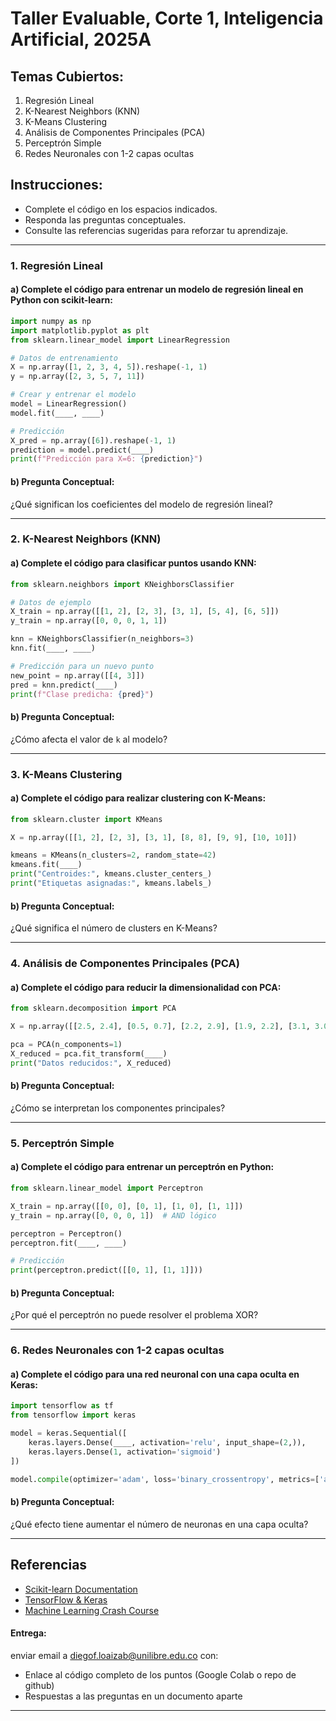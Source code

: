# Taller Evaluable, Corte 1,  Inteligencia Artificial, 2025A

## Temas Cubiertos:
1. Regresión Lineal
2. K-Nearest Neighbors (KNN)
3. K-Means Clustering
4. Análisis de Componentes Principales (PCA)
5. Perceptrón Simple
6. Redes Neuronales con 1-2 capas ocultas

## Instrucciones:
- Complete el código en los espacios indicados.
- Responda las preguntas conceptuales.
- Consulte las referencias sugeridas para reforzar tu aprendizaje.

---

### 1. Regresión Lineal
#### a) Complete el código para entrenar un modelo de regresión lineal en Python con scikit-learn:
```python
import numpy as np
import matplotlib.pyplot as plt
from sklearn.linear_model import LinearRegression

# Datos de entrenamiento
X = np.array([1, 2, 3, 4, 5]).reshape(-1, 1)
y = np.array([2, 3, 5, 7, 11])

# Crear y entrenar el modelo
model = LinearRegression()
model.fit(____, ____)

# Predicción
X_pred = np.array([6]).reshape(-1, 1)
prediction = model.predict(____)
print(f"Predicción para X=6: {prediction}")
```

#### b) Pregunta Conceptual:
¿Qué significan los coeficientes del modelo de regresión lineal?

---

### 2. K-Nearest Neighbors (KNN)
#### a) Complete el código para clasificar puntos usando KNN:
```python
from sklearn.neighbors import KNeighborsClassifier

# Datos de ejemplo
X_train = np.array([[1, 2], [2, 3], [3, 1], [5, 4], [6, 5]])
y_train = np.array([0, 0, 0, 1, 1])

knn = KNeighborsClassifier(n_neighbors=3)
knn.fit(____, ____)

# Predicción para un nuevo punto
new_point = np.array([[4, 3]])
pred = knn.predict(____)
print(f"Clase predicha: {pred}")
```

#### b) Pregunta Conceptual:
¿Cómo afecta el valor de `k` al modelo?

---

### 3. K-Means Clustering
#### a) Complete el código para realizar clustering con K-Means:
```python
from sklearn.cluster import KMeans

X = np.array([[1, 2], [2, 3], [3, 1], [8, 8], [9, 9], [10, 10]])

kmeans = KMeans(n_clusters=2, random_state=42)
kmeans.fit(____)
print("Centroides:", kmeans.cluster_centers_)
print("Etiquetas asignadas:", kmeans.labels_)
```

#### b) Pregunta Conceptual:
¿Qué significa el número de clusters en K-Means?

---

### 4. Análisis de Componentes Principales (PCA)
#### a) Complete el código para reducir la dimensionalidad con PCA:
```python
from sklearn.decomposition import PCA

X = np.array([[2.5, 2.4], [0.5, 0.7], [2.2, 2.9], [1.9, 2.2], [3.1, 3.0]])

pca = PCA(n_components=1)
X_reduced = pca.fit_transform(____)
print("Datos reducidos:", X_reduced)
```

#### b) Pregunta Conceptual:
¿Cómo se interpretan los componentes principales?

---

### 5. Perceptrón Simple
#### a) Complete el código para entrenar un perceptrón en Python:
```python
from sklearn.linear_model import Perceptron

X_train = np.array([[0, 0], [0, 1], [1, 0], [1, 1]])
y_train = np.array([0, 0, 0, 1])  # AND lógico

perceptron = Perceptron()
perceptron.fit(____, ____)

# Predicción
print(perceptron.predict([[0, 1], [1, 1]]))
```

#### b) Pregunta Conceptual:
¿Por qué el perceptrón no puede resolver el problema XOR?

---

### 6. Redes Neuronales con 1-2 capas ocultas
#### a) Complete el código para una red neuronal con una capa oculta en Keras:
```python
import tensorflow as tf
from tensorflow import keras

model = keras.Sequential([
    keras.layers.Dense(____, activation='relu', input_shape=(2,)),
    keras.layers.Dense(1, activation='sigmoid')
])

model.compile(optimizer='adam', loss='binary_crossentropy', metrics=['accuracy'])
```

#### b) Pregunta Conceptual:
¿Qué efecto tiene aumentar el número de neuronas en una capa oculta?

---

## Referencias
- [Scikit-learn Documentation](https://scikit-learn.org/)
- [TensorFlow & Keras](https://www.tensorflow.org/)
- [Machine Learning Crash Course](https://developers.google.com/machine-learning/crash-course)

#### Entrega:
enviar email a diegof.loaizab@unilibre.edu.co con:
- Enlace al código completo de los puntos (Google Colab o repo de github)
- Respuestas a las preguntas en un documento aparte

---
